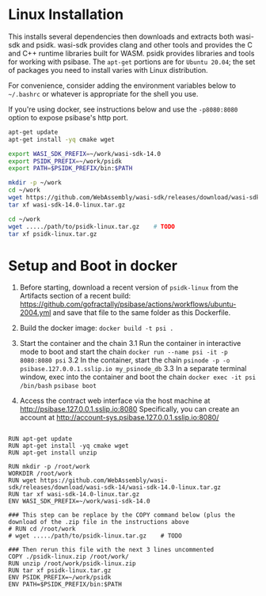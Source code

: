 # Linux Installation

This installs several dependencies then downloads and extracts both wasi-sdk and psidk. wasi-sdk provides clang and other tools and provides the C and C++ runtime libraries built for WASM. psidk provides libraries and tools for working with psibase. The `apt-get` portions are for `Ubuntu 20.04`; the set of packages you need to install varies with Linux distribution.

For convenience, consider adding the environment variables below to `~/.bashrc` or whatever is appropriate for the shell you use.

If you're using docker, see instructions below and use the `-p8080:8080` option to expose psibase's http port.

```sh
apt-get update
apt-get install -yq cmake wget

export WASI_SDK_PREFIX=~/work/wasi-sdk-14.0
export PSIDK_PREFIX=~/work/psidk
export PATH=$PSIDK_PREFIX/bin:$PATH

mkdir -p ~/work
cd ~/work
wget https://github.com/WebAssembly/wasi-sdk/releases/download/wasi-sdk-14/wasi-sdk-14.0-linux.tar.gz
tar xf wasi-sdk-14.0-linux.tar.gz

cd ~/work
wget ...../path/to/psidk-linux.tar.gz    # TODO
tar xf psidk-linux.tar.gz
```

# Setup and Boot in docker

1. Before starting, download a recent version of `psidk-linux` from the Artifacts section of a recent build:
   https://github.com/gofractally/psibase/actions/workflows/ubuntu-2004.yml
   and save that file to the same folder as this Dockerfile.

2. Build the docker image:
   `docker build -t psi .`

3. Start the container and the chain
   3.1 Run the container in interactive mode to boot and start the chain
   `docker run --name psi -it -p 8080:8080 psi`
   3.2 In the container, start the chain
   `psinode -p -o psibase.127.0.0.1.sslip.io my_psinode_db`
   3.3 In a separate terminal window, exec into the container and boot the chain
   `docker exec -it psi /bin/bash`
   `psibase boot`

4. Access the contract web interface via the host machine at http://psibase.127.0.0.1.sslip.io:8080
   Specifically, you can create an account at http://account-sys.psibase.127.0.0.1.sslip.io:8080/

```FROM ubuntu:20.04

RUN apt-get update
RUN apt-get install -yq cmake wget
RUN apt-get install unzip

RUN mkdir -p /root/work
WORKDIR /root/work
RUN wget https://github.com/WebAssembly/wasi-sdk/releases/download/wasi-sdk-14/wasi-sdk-14.0-linux.tar.gz
RUN tar xf wasi-sdk-14.0-linux.tar.gz
ENV WASI_SDK_PREFIX=~/work/wasi-sdk-14.0

### This step can be replace by the COPY command below (plus the download of the .zip file in the instructions above
# RUN cd /root/work
# wget ...../path/to/psidk-linux.tar.gz    # TODO

### Then rerun this file with the next 3 lines uncommented
COPY ./psidk-linux.zip /root/work/
RUN unzip /root/work/psidk-linux.zip
RUN tar xf psidk-linux.tar.gz
ENV PSIDK_PREFIX=~/work/psidk
ENV PATH=$PSIDK_PREFIX/bin:$PATH
```
